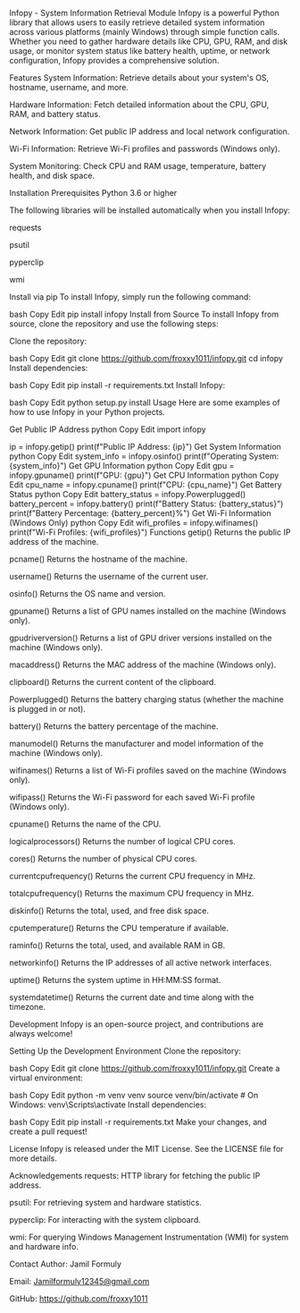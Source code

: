 Infopy - System Information Retrieval Module
Infopy is a powerful Python library that allows users to easily retrieve detailed system information across various platforms (mainly Windows) through simple function calls. Whether you need to gather hardware details like CPU, GPU, RAM, and disk usage, or monitor system status like battery health, uptime, or network configuration, Infopy provides a comprehensive solution.

Features
System Information: Retrieve details about your system's OS, hostname, username, and more.

Hardware Information: Fetch detailed information about the CPU, GPU, RAM, and battery status.

Network Information: Get public IP address and local network configuration.

Wi-Fi Information: Retrieve Wi-Fi profiles and passwords (Windows only).

System Monitoring: Check CPU and RAM usage, temperature, battery health, and disk space.

Installation
Prerequisites
Python 3.6 or higher

The following libraries will be installed automatically when you install Infopy:

requests

psutil

pyperclip

wmi

Install via pip
To install Infopy, simply run the following command:

bash
Copy
Edit
pip install infopy
Install from Source
To install Infopy from source, clone the repository and use the following steps:

Clone the repository:

bash
Copy
Edit
git clone https://github.com/froxxy1011/infopy.git
cd infopy
Install dependencies:

bash
Copy
Edit
pip install -r requirements.txt
Install Infopy:

bash
Copy
Edit
python setup.py install
Usage
Here are some examples of how to use Infopy in your Python projects.

Get Public IP Address
python
Copy
Edit
import infopy

ip = infopy.getip()
print(f"Public IP Address: {ip}")
Get System Information
python
Copy
Edit
system_info = infopy.osinfo()
print(f"Operating System: {system_info}")
Get GPU Information
python
Copy
Edit
gpu = infopy.gpuname()
print(f"GPU: {gpu}")
Get CPU Information
python
Copy
Edit
cpu_name = infopy.cpuname()
print(f"CPU: {cpu_name}")
Get Battery Status
python
Copy
Edit
battery_status = infopy.Powerplugged()
battery_percent = infopy.battery()
print(f"Battery Status: {battery_status}")
print(f"Battery Percentage: {battery_percent}%")
Get Wi-Fi Information (Windows Only)
python
Copy
Edit
wifi_profiles = infopy.wifinames()
print(f"Wi-Fi Profiles: {wifi_profiles}")
Functions
getip()
Returns the public IP address of the machine.

pcname()
Returns the hostname of the machine.

username()
Returns the username of the current user.

osinfo()
Returns the OS name and version.

gpuname()
Returns a list of GPU names installed on the machine (Windows only).

gpudriverversion()
Returns a list of GPU driver versions installed on the machine (Windows only).

macaddress()
Returns the MAC address of the machine (Windows only).

clipboard()
Returns the current content of the clipboard.

Powerplugged()
Returns the battery charging status (whether the machine is plugged in or not).

battery()
Returns the battery percentage of the machine.

manumodel()
Returns the manufacturer and model information of the machine (Windows only).

wifinames()
Returns a list of Wi-Fi profiles saved on the machine (Windows only).

wifipass()
Returns the Wi-Fi password for each saved Wi-Fi profile (Windows only).

cpuname()
Returns the name of the CPU.

logicalprocessors()
Returns the number of logical CPU cores.

cores()
Returns the number of physical CPU cores.

currentcpufrequency()
Returns the current CPU frequency in MHz.

totalcpufrequency()
Returns the maximum CPU frequency in MHz.

diskinfo()
Returns the total, used, and free disk space.

cputemperature()
Returns the CPU temperature if available.

raminfo()
Returns the total, used, and available RAM in GB.

networkinfo()
Returns the IP addresses of all active network interfaces.

uptime()
Returns the system uptime in HH:MM:SS format.

systemdatetime()
Returns the current date and time along with the timezone.

Development
Infopy is an open-source project, and contributions are always welcome!

Setting Up the Development Environment
Clone the repository:

bash
Copy
Edit
git clone https://github.com/froxxy1011/infopy.git
Create a virtual environment:

bash
Copy
Edit
python -m venv venv
source venv/bin/activate  # On Windows: venv\Scripts\activate
Install dependencies:

bash
Copy
Edit
pip install -r requirements.txt
Make your changes, and create a pull request!

License
Infopy is released under the MIT License. See the LICENSE file for more details.

Acknowledgements
requests: HTTP library for fetching the public IP address.

psutil: For retrieving system and hardware statistics.

pyperclip: For interacting with the system clipboard.

wmi: For querying Windows Management Instrumentation (WMI) for system and hardware info.

Contact
Author: Jamil Formuly

Email: Jamilformuly12345@gmail.com

GitHub: https://github.com/froxxy1011